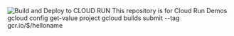 ![Build and Deploy to CLOUD RUN](https://github.com/Dann23/cloudrundemos/workflows/Build%20and%20Deploy%20to%20GKE/badge.svg)
This repository is for Cloud Run Demos
gcloud config get-value project
gcloud builds submit --tag gcr.io/$/helloname
